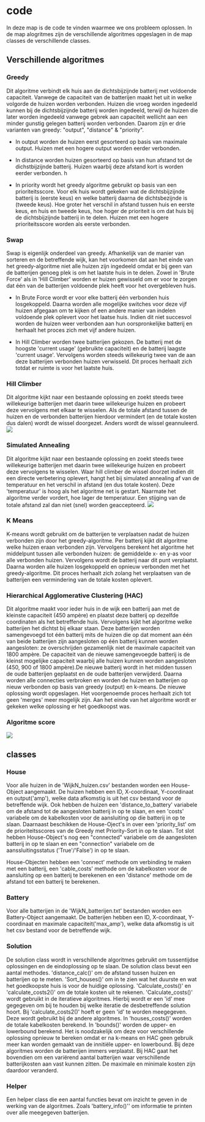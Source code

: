 # code

In deze map is de code te vinden waarmee we ons probleem oplossen. In de map alogritmes zijn de verschillende algoritmes opgeslagen in de map classes de verschillende classes.

## Verschillende algoritmes
### Greedy
Dit algoritme verbindt elk huis aan de dichtsbijzijnde batterij met voldoende capaciteit. Vanwege de capaciteit van de batterijen maakt het uit in welke volgorde de huizen worden verbonden. Huizen die vroeg worden ingedeeld kunnen bij de dichtsbijzijnde batterij worden ingedeeld, terwijl de huizen die later worden ingedeeld vanwege gebrek aan capaciteit wellicht aan een minder gunstig gelegen batterij worden verbonden. Daarom zijn er drie varianten van greedy: "output", "distance" & "priority".

- In output worden de huizen eerst gesorteerd op basis van maximale output. Huizen met een hogere output worden eerder verbonden.

- In distance worden huizen gesorteerd op basis van hun afstand tot de dichstbijzijnde batterij. Huizen waarbij deze afstand kort is worden eerder verbonden. h

- In priority wordt het greedy algoritme gebruikt op basis van een prioriteitsscore. Voor elk huis wordt gekeken wat de dichtsbijzijnde batterij is (eerste keus) en welke batterij daarna de dichtsbezijnde is (tweede keus). Hoe groter het verschil in afstand tussen huis en eerste keus, en huis en tweede keus, hoe hoger de prioriteit is om dat huis bij de dichtsbijzijnde batterij in te delen. Huizen met een hogere prioriteitsscore worden als eerste verbonden.



### Swap
Swap is eigenlijk onderdeel van greedy. Afhankelijk van de manier van sorteren en de betreffende wijk, kan het voorkomen dat aan het einde van het greedy-algoritme niet alle huizen zijn ingedeeld omdat er bij geen van de batterijen genoeg plek is om het laatste huis in te delen. Zowel in 'Brute Force' als in 'Hill Climber' worden er huizen gewisseld om er voor te zorgen dat één van de batterijen voldoende plek heeft voor het overgebleven huis.

- In Brute Force wordt er voor elke batterij één verbonden huis losgekoppeld. Daarna worden alle mogelijke switches voor deze vijf huizen afgegaan om te kijken of een andere manier van indelen voldoende plek oplevert voor het laatse huis. Indien dit niet succesvol worden de huizen weer verbonden aan hun oorspronkelijke batterij en herhaalt het proces zich met vijf andere huizen.

- In Hill Climber worden twee batterijen gekozen. De batterij met de hoogste 'current usage' (gebruikte capaciteit) en  de batterij laagste 'current usage'. Vervolgens worden steeds willekeurig twee van de aan deze batterijen verbonden huizen verwisseld.  Dit proces herhaalt zich totdat er ruimte is voor het laatste huis.

### Hill Climber
Dit algoritme kijkt naar een bestaande oplossing en zoekt steeds twee willekeurige batterijen met daarin twee willekeurige huizen en probeert deze vervolgens met elkaar te wisselen. Als de totale afstand tussen de huizen en de verbonden batterijen hierdoor vermindert (en de totale kosten dus dalen) wordt de wissel doorgezet. Anders wordt de wissel geannuleerd.
<img src="https://github.com/broekm006/SmartGrid/blob/master/resultaten/RandomHillClimber_Wijk1/Cost%20frequencies%20after%20Greedy%20priority%20sort%20and%201000%20runs%20of%20HillClimber%20afterwards.png"/>

### Simulated Annealing
Dit algoritme kijkt naar een bestaande oplossing en zoekt steeds twee willekeurige batterijen met daarin twee willekeurige huizen en probeert deze vervolgens te wisselen. Waar hill climber de wissel doorzet indien dit een directe verbetering oplevert, hangt het bij simulated annealing af van de temperatuur en het verschil in afstand (en dus totale kosten). Deze 'temperatuur' is hoog als het algoritme net is gestart. Naarmate het algoritme verder vordert, hoe lager de temperatuur. Een stijging van de totale afstand zal dan niet (snel) worden geaccepteerd.
<img src="https://github.com/broekm006/SmartGrid/blob/master/resultaten/visualisaties/simulated.PNG"/>

### K Means
K-means wordt gebruikt om de batterijen te verplaatsen nadat de huizen verbonden zijn door het greedy-algoritme. Per batterij kijkt dit algoritme welke huizen eraan verbonden zijn. Vervolgens berekent het algoritme het middelpunt tussen alle verbonden huizen: de gemiddelde x- en y-as voor alle verbonden huizen. Vervolgens wordt de batterij naar dit punt verplaatst. Daarna worden alle huizen losgekoppeld en opnieuw verbonden met het greedy-algoritme. Dit proces herhaalt zich zolang het verplaatsen van de batterijen een vermindering van de totale kosten oplevert.


### Hierarchical Agglomerative Clustering (HAC)
Dit algoritme maakt voor ieder huis in de wijk een batterij aan met de kleinste capaciteit (450 ampère) en plaatst deze batterij op dezelfde coordinaten als het betreffende huis. Vervolgens kijkt het algoritme welke batterijen het dichtst bij elkaar staan. Deze batterijen worden samengevoegd tot één batterij mits de huizen die op dat moment aan één van beide batterijen zijn aangesloten op één batterij kunnen worden aangesloten: ze overschrijden gezamenlijk niet de maximale capaciteit van 1800 ampère. De capaciteit van de nieuwe samengevoegde batterij is de kleinst mogelijke capaciteit waarbij alle huizen kunnen worden aangesloten (450, 900 of 1800 ampère).De nieuwe batterij wordt in het midden tussen de oude batterijen geplaatst en de oude batterijen verwijderd. Daarna worden alle connecties verbroken en worden de huizen en batterijen op nieuw verbonden op basis van greedy (output) en k-means. De nieuwe oplossing wordt opgeslagen. Het voorgenoemde proces herhaalt zich tot geen 'merges' meer mogelijk zijn. Aan het einde van het algoritme wordt er gekeken welke oplossing er het goedkoopst was.

### Algoritme score
<img src="https://github.com/broekm006/SmartGrid/blob/master/resultaten/visualisaties/all_algorithms.png"/>

## classes

### House
Voor alle huizen in de 'WijkN_huizen.csv' bestanden worden een House-Object aangemaakt. De huizen hebben een ID, X-coordinaat, Y-coordinaat en output('amp'), welke data afkomstig is uit het csv bestand voor de betreffende wijk. Ook hebben de huizen  een 'distance_to_battery' variabele om de afstand tot de aangesloten batterij in op te slaan, en een 'costs' variabele om de kabelkosten voor de aansluiting op die batterij in op te slaan. Daarnaast beschikken de House-Oject's in over een 'priority_list' om de prioriteitsscores van de Greedy met Priority-Sort in op te slaan. Tot slot hebben House-Object's nog een "connected" variabele om de aangesloten batterij in op te slaan en een "connection" variabele om de aanssluitingsstatus ('True'/'False') in op te slaan.

House-Objecten hebben een 'connect' methode om verbinding te maken met een batterij, een 'cable_costs' methode om de kabelkosten voor de aansluiting op een batterij te berekenen en een 'distance' methode om de afstand tot een batterij te berekenen.

### Battery
Voor alle batterijen in de 'WijkN_batterijen.txt' bestanden worden een Battery-Object aangemaakt. De batterijen hebben een ID, X-coordinaat, Y-coordinaat en maximale capaciteit('max_amp'), welke data afkomstig is uit het csv bestand voor de betreffende wijk.


### Solution
De solution class wordt in verschillende algoritmes gebruikt om tussentijdse oplossingen en de eindoplossing op te slaan. De solution class bevat een aantal methodes. 'distance_calc()' om de afstand tussen huizen en batterijen op te meten. 'Sort_houses()' om in te zien wat het duurste en wat het goedkoopste huis is voor de huidige oplossing. 'Calculate_costs()' en 'calculate_costs2()' om de totale kosten uit te rekenen. 'Calculate_costs()' wordt gebruikt in de iteratieve algoritmes. Hierbij wordt er een 'id' mee gegegeven om bij te houden bij welke iteratie de desbetreffende solution hoort. Bij 'calculate_costs2()' hoeft er geen 'id' te worden meegegeven. Deze wordt gebruikt bij de andere algoritmes. In 'houses_costs()' worden de totale kabelkosten berekend. In 'bounds()' worden de upper- en lowerbound berekend. Het is noodzakelijk om deze voor verschillende oplossing opnieuw te bereken omdat er na k-means en HAC geen gebruik meer kan worden gemaakt van de innitiële upper- en lowerbound. Bij deze algoritmes worden de batterijen immers verplaatst. Bij HAC gaat het bovendien om een variërend aantal batterijen waar verschillende batterijkosten aan vast kunnen zitten. De maximale en minimale kosten zijn daardoor veranderd.

### Helper
Een helper class die een aantal functies bevat om inzicht te geven in de werking van de algoritmes. Zoals 'battery_info()'' om informatie te printen over alle meegegeven batterijen.
